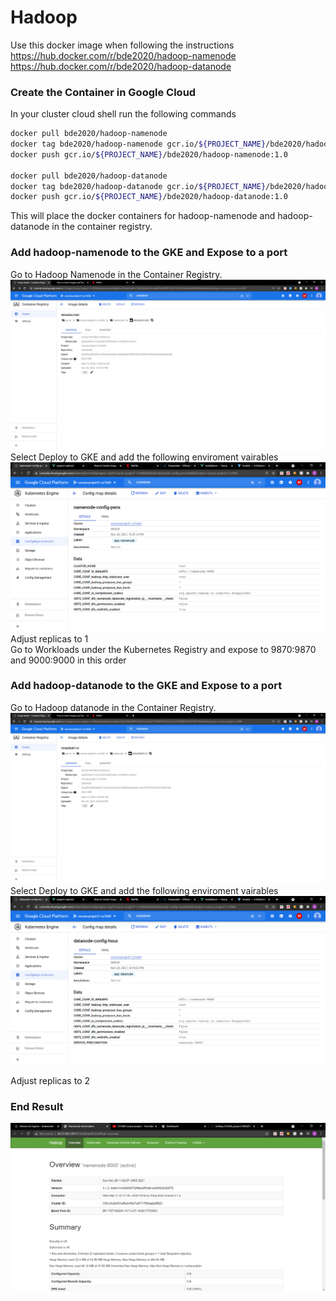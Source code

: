 # Hadoop

Use this docker image when following the instructions<br>
https://hub.docker.com/r/bde2020/hadoop-namenode
https://hub.docker.com/r/bde2020/hadoop-datanode

### Create the Container in Google Cloud
In your cluster cloud shell run the following commands
```bash
docker pull bde2020/hadoop-namenode
docker tag bde2020/hadoop-namenode gcr.io/${PROJECT_NAME}/bde2020/hadoop-namenode:1.0
docker push gcr.io/${PROJECT_NAME}/bde2020/hadoop-namenode:1.0

docker pull bde2020/hadoop-datanode
docker tag bde2020/hadoop-datanode gcr.io/${PROJECT_NAME}/bde2020/hadoop-datanode:1.0
docker push gcr.io/${PROJECT_NAME}/bde2020/hadoop-datanode:1.0
```
This will place the docker containers for hadoop-namenode and hadoop-datanode in the container registry.

### Add hadoop-namenode to the GKE and Expose to a port
Go to Hadoop Namenode in the Container Registry.
![Alt text](https://github.com/atr34/CS1660_project1/blob/main/Images/NamenodeContainer.png)
Select Deploy to GKE and add the following enviroment vairables
![Alt text](https://github.com/atr34/CS1660_project1/blob/main/Images/NameNodeEnvironmentVariables.png)
Adjust replicas to 1 <br>
Go to Workloads under the Kubernetes Registry and expose to 9870:9870 and 9000:9000 in this order

### Add hadoop-datanode to the GKE and Expose to a port
Go to Hadoop datanode in the Container Registry. <br> 
![Alt text](https://github.com/atr34/CS1660_project1/blob/main/Images/DatanodeContainer.png)
Select Deploy to GKE and add the following enviroment vairables
![Alt text](https://github.com/atr34/CS1660_project1/blob/main/Images/DatanodeEnvironmentVariables.png)



Adjust replicas to 2
### End Result
![Alt text](https://github.com/atr34/CS1660_project1/blob/main/Images/HadoopImage.png)
